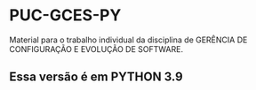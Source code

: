 # PUC-GCES-PY
Material para o trabalho individual da disciplina de GERÊNCIA DE CONFIGURAÇÃO E EVOLUÇÃO DE SOFTWARE.

## Essa versão é em PYTHON 3.9
